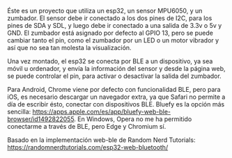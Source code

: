 Éste es un proyecto que utiliza un esp32, un sensor MPU6050, y un zumbador.
El sensor debe ir conectado a los dos pines de I2C, para los pines de SDA y SDL, y luego debe ir conectado a una salida de 3.3v o 5v y GND.
El zumbador está asignado por defecto al GPIO 13, pero se puede cambiar tanto el pin, como el zumbador por un LED o un motor vibrador y así que no sea tan molesta la visualización.

Una vez montado, el esp32 se conecta por BLE a un dispositivo, ya sea móvil u ordenador, y envía la información del sensor y desde la página web, se puede controlar el pin, para activar o desactivar la salida del zumbador.

Para Android, Chrome viene por defecto con funcionalidad BLE, pero para iOS, es necesario descargar un navegador extra, ya que Safari no permite a día de escribir ésto, conectar con dispositivos BLE. Bluefy es la opción más sencilla: https://apps.apple.com/es/app/bluefy-web-ble-browser/id1492822055. En Windows, Opera no me ha permitido conectarme a través de BLE, pero Edge y Chromium sí.


Basado en la implementación web-ble de Random Nerd Tutorials: https://randomnerdtutorials.com/esp32-web-bluetooth/
